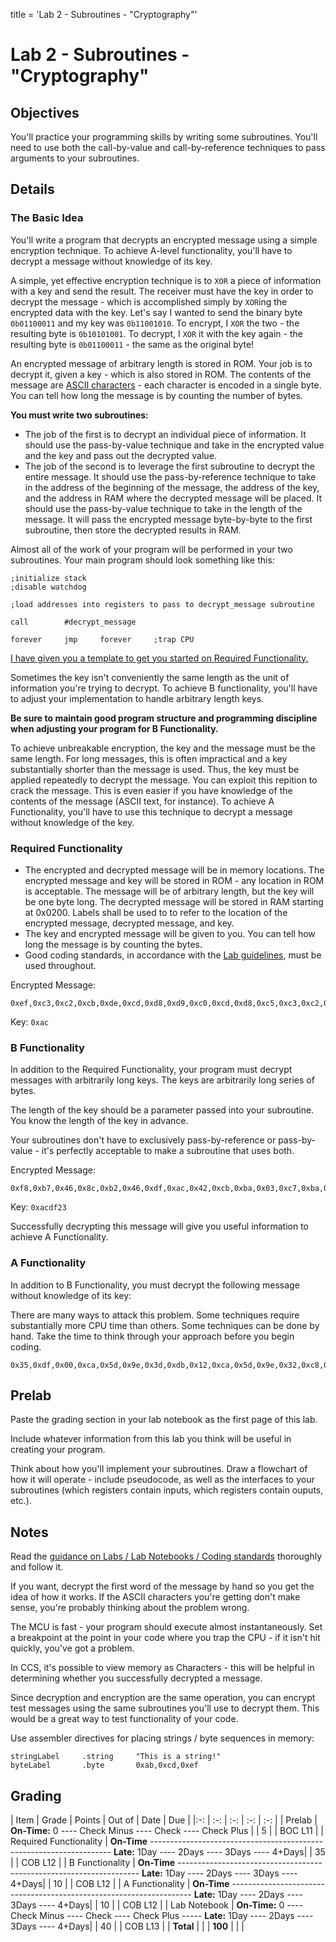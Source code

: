 title = 'Lab 2 - Subroutines - "Cryptography"'

# Lab 2 - Subroutines - "Cryptography"

## Objectives

You'll practice your programming skills by writing some subroutines.  You'll need to use both the call-by-value and call-by-reference techniques to pass arguments to your subroutines.

## Details

### The Basic Idea

You'll write a program that decrypts an encrypted message using a simple encryption technique.  To achieve A-level functionality, you'll have to decrypt a message without knowledge of its key.

A simple, yet effective encryption technique is to `XOR` a piece of information with a key and send the result.  The receiver must have the key in order to decrypt the message - which is accomplished simply by `XOR`ing the encrypted data with the key.  Let's say I wanted to send the binary byte `0b01100011` and my key was `0b11001010`.  To encrypt, I `XOR` the two - the resulting byte is `0b10101001`.  To decrypt, I `XOR` it with the key again - the resulting byte is `0b01100011` - the same as the original byte!

An encrypted message of arbitrary length is stored in ROM.  Your job is to decrypt it, given a key - which is also stored in ROM.  The contents of the message are [ASCII characters](http://en.wikipedia.org/wiki/ASCII) - each character is encoded in a single byte.  You can tell how long the message is by counting the number of bytes.

**You must write two subroutines:**

- The job of the first is to decrypt an individual piece of information.  It should use the pass-by-value technique and take in the encrypted value and the key and pass out the decrypted value.
- The job of the second is to leverage the first subroutine to decrypt the entire message.  It should use the pass-by-reference technique to take in the address of the beginning of the message, the address of the key, and the address in RAM where the decrypted message will be placed.  It should use the pass-by-value technique to take in the length of the message.  It will pass the encrypted message byte-by-byte to the first subroutine, then store the decrypted results in RAM.

Almost all of the work of your program will be performed in your two subroutines.  Your main program should look something like this:
```
;initialize stack
;disable watchdog

;load addresses into registers to pass to decrypt_message subroutine

call        #decrypt_message

forever     jmp     forever     ;trap CPU
```

[I have given you a template to get you started on Required Functionality.](template.html)

Sometimes the key isn't conveniently the same length as the unit of information you're trying to decrypt.  To achieve B functionality, you'll have to adjust your implementation to handle arbitrary length keys.

**Be sure to maintain good program structure and programming discipline when adjusting your program for B Functionality.**

To achieve unbreakable encryption, the key and the message must be the same length.  For long messages, this is often impractical and a key substantially shorter than the message is used.  Thus, the key must be applied repeatedly to decrypt the message.  You can exploit this repition to crack the message.  This is even easier if you have knowledge of the contents of the message (ASCII text, for instance).  To achieve A Functionality, you'll have to use this technique to decrypt a message without knowledge of the key.

### Required Functionality

- The encrypted and decrypted message will be in memory locations.  The encrypted message and key will be stored in ROM - any location in ROM is acceptable.  The message will be of arbitrary length, but the key will be one byte long.  The decrypted message will be stored in RAM starting at 0x0200.  Labels shall be used to to refer to the location of the encrypted message, decrypted message, and key.
- The key and encrypted message will be given to you.  You can tell how long the message is by counting the bytes.
- Good coding standards, in accordance with the [Lab guidelines](/admin/labs.html), must be used throughout.

Encrypted Message:
```
0xef,0xc3,0xc2,0xcb,0xde,0xcd,0xd8,0xd9,0xc0,0xcd,0xd8,0xc5,0xc3,0xc2,0xdf,0x8d,0x8c,0x8c,0xf5,0xc3,0xd9,0x8c,0xc8,0xc9,0xcf,0xde,0xd5,0xdc,0xd8,0xc9,0xc8,0x8c,0xd8,0xc4,0xc9,0x8c,0xe9,0xef,0xe9,0x9f,0x94,0x9e,0x8c,0xc4,0xc5,0xc8,0xc8,0xc9,0xc2,0x8c,0xc1,0xc9,0xdf,0xdf,0xcd,0xcb,0xc9,0x8c,0xcd,0xc2,0xc8,0x8c,0xcd,0xcf,0xc4,0xc5,0xc9,0xda,0xc9,0xc8,0x8c,0xde,0xc9,0xdd,0xd9,0xc5,0xde,0xc9,0xc8,0x8c,0xca,0xd9,0xc2,0xcf,0xd8,0xc5,0xc3,0xc2,0xcd,0xc0,0xc5,0xd8,0xd5,0x8f
```

Key: `0xac`

### B Functionality

In addition to the Required Functionality, your program must decrypt messages with arbitrarily long keys.  The keys are arbitrarily long series of bytes.

The length of the key should be a parameter passed into your subroutine.  You know the length of the key in advance.

Your subroutines don't have to exclusively pass-by-reference or pass-by-value - it's perfectly acceptable to make a subroutine that uses both.

Encrypted Message:
```
0xf8,0xb7,0x46,0x8c,0xb2,0x46,0xdf,0xac,0x42,0xcb,0xba,0x03,0xc7,0xba,0x5a,0x8c,0xb3,0x46,0xc2,0xb8,0x57,0xc4,0xff,0x4a,0xdf,0xff,0x12,0x9a,0xff,0x41,0xc5,0xab,0x50,0x82,0xff,0x03,0xe5,0xab,0x03,0xc3,0xb1,0x4f,0xd5,0xff,0x40,0xc3,0xb1,0x57,0xcd,0xb6,0x4d,0xdf,0xff,0x4f,0xc9,0xab,0x57,0xc9,0xad,0x50,0x80,0xff,0x53,0xc9,0xad,0x4a,0xc3,0xbb,0x50,0x80,0xff,0x42,0xc2,0xbb,0x03,0xdf,0xaf,0x42,0xcf,0xba,0x50,0x8f
```

Key: `0xacdf23`

Successfully decrypting this message will give you useful information to achieve A Functionality.

### A Functionality

In addition to B Functionality, you must decrypt the following message without knowledge of its key:

There are many ways to attack this problem.  Some techniques require substantially more CPU time than others.  Some techniques can be done by hand.  Take the time to think through your approach before you begin coding.

```
0x35,0xdf,0x00,0xca,0x5d,0x9e,0x3d,0xdb,0x12,0xca,0x5d,0x9e,0x32,0xc8,0x16,0xcc,0x12,0xd9,0x16,0x90,0x53,0xf8,0x01,0xd7,0x16,0xd0,0x17,0xd2,0x0a,0x90,0x53,0xf9,0x1c,0xd1,0x17,0x90,0x53,0xf9,0x1c,0xd1,0x17,0x90
```

## Prelab

Paste the grading section in your lab notebook as the first page of this lab.

Include whatever information from this lab you think will be useful in creating your program.

Think about how you'll implement your subroutines.  Draw a flowchart of how it will operate - include pseudocode, as well as the interfaces to your subroutines (which registers contain inputs, which registers contain ouputs, etc.).

## Notes

Read the [guidance on Labs / Lab Notebooks / Coding standards](/admin/labs.html) thoroughly and follow it.

If you want, decrypt the first word of the message by hand so you get the idea of how it works.  If the ASCII characters you're getting don't make sense, you're probably thinking about the problem wrong.

The MCU is fast - your program should execute almost instantaneously.  Set a breakpoint at the point in your code where you trap the CPU - if it isn't hit quickly, you've got a problem.

In CCS, it's possible to view memory as Characters - this will be helpful in determining whether you successfully decrypted a message.

Since decryption and encryption are the same operation, you can encrypt test messages using the same subroutines you'll use to decrypt them.  This would be a great way to test functionality of your code.

Use assembler directives for placing strings / byte sequences in memory:
```
stringLabel     .string     "This is a string!"
byteLabel       .byte       0xab,0xcd,0xef
```

## Grading

| Item | Grade | Points | Out of | Date | Due |
|:-: | :-: | :-: | :-: | :-: |
| Prelab | **On-Time:** 0 ---- Check Minus ---- Check ---- Check Plus | | 5 | | BOC L11 |
| Required Functionality | **On-Time** -------------------------------------------------------------------- **Late:** 1Day ---- 2Days ---- 3Days ---- 4+Days| | 35 | | COB L12 |
| B Functionality | **On-Time** -------------------------------------------------------------------- **Late:** 1Day ---- 2Days ---- 3Days ---- 4+Days| | 10 | | COB L12 |
| A Functionality | **On-Time** -------------------------------------------------------------------- **Late:** 1Day ---- 2Days ---- 3Days ---- 4+Days| | 10 | | COB L12 |
| Lab Notebook | **On-Time:** 0 ---- Check Minus ---- Check ---- Check Plus ----- **Late:** 1Day ---- 2Days ---- 3Days ---- 4+Days| | 40 | | COB L13 |
| **Total** | | | **100** | | |
